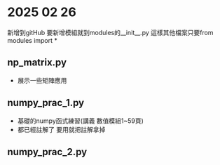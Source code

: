 # 2025 02 26
新增到gitHub
要新增模組就到modules的__init__.py
這樣其他檔案只要from modules import *
## np_matrix.py
- 展示一些矩陣應用

## numpy_prac_1.py
- 基礎的numpy函式練習(講義 數值模組1~59頁)
- 都已經註解了 要用就把註解拿掉

## numpy_prac_2.py

